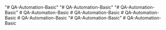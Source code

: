 "# QA-Automation-Basic" 
"# QA-Automation-Basic" 
"# QA-Automation-Basic" 
#   Q A - A u t o m a t i o n - B a s i c  
 #   Q A - A u t o m a t i o n - B a s i c  
 #   Q A - A u t o m a t i o n - B a s i c  
 #   Q A - A u t o m a t i o n - B a s i c  
 "# QA-Automation-Basic" 
#   Q A - A u t o m a t i o n - B a s i c  
 